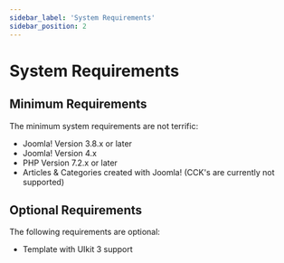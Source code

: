 ```yaml
---
sidebar_label: 'System Requirements'
sidebar_position: 2
---
```


# System Requirements
## Minimum Requirements
The minimum system requirements are not terrific:
- Joomla! Version 3.8.x or later
- Joomla! Version 4.x
- PHP Version 7.2.x or later
- Articles & Categories created with Joomla! (CCK's are currently not supported)

## Optional Requirements
The following requirements are optional:
- Template with UIkit 3 support

